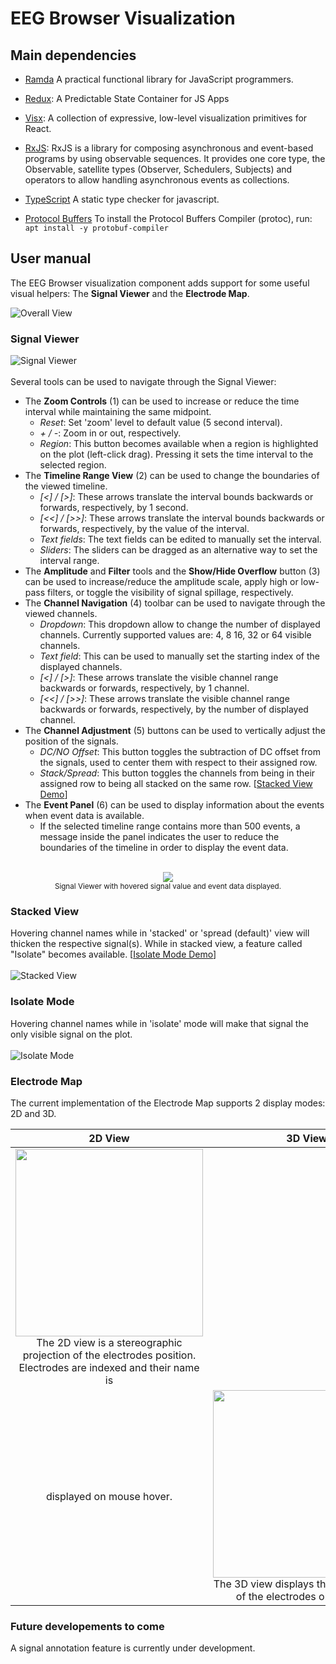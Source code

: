 # EEG Browser Visualization

## Main dependencies
- [Ramda](https://ramdajs.com)
A practical functional library for JavaScript programmers.

- [Redux](https://redux.js.org):
A Predictable State Container for JS Apps

- [Visx](https://airbnb.io/visx):
A collection of expressive, low-level visualization primitives for React.

- [RxJS](https://rxjs-dev.firebaseapp.com/guide/overview):
RxJS is a library for composing asynchronous and event-based programs by using observable sequences. 
It provides one core type, the Observable, satellite types (Observer, Schedulers, Subjects) and operators to allow handling asynchronous events as collections.

- [TypeScript](https://www.typescriptlang.org)
A static type checker for javascript.

- [Protocol Buffers](https://developers.google.com/protocol-buffers)
To install the Protocol Buffers Compiler (protoc), run:
`apt install -y protobuf-compiler`


## <a name="user-manual"></a> User manual

The EEG Browser visualization component adds support for some useful visual helpers: The **Signal Viewer** and the **Electrode Map**.

![Overall View](https://images.loris.ca/eeg-browser/overall-view.png)

### Signal Viewer
![Signal Viewer](https://images.loris.ca/eeg-browser/signal-values-details.png) <br/><br/>
Several tools can be used to navigate through the Signal Viewer:
 - The **Zoom Controls** (1) can be used to increase or reduce the time interval while maintaining the same midpoint.
   - *Reset*: Set 'zoom' level to default value (5 second interval).
   - *+ / -*: Zoom in or out, respectively.
   - *Region*: This button becomes available when a region is highlighted on the plot (left-click drag). Pressing it sets the time interval to the selected region.
 - The **Timeline Range View** (2) can be used to change the boundaries of the viewed timeline.
   - *[<] / [>]*: These arrows translate the interval bounds backwards or forwards, respectively, by 1 second.
   - *[<<] / [>>]*: These arrows translate the interval bounds backwards or forwards, respectively, by the value of the interval.
   - *Text fields*: The text fields can be edited to manually set the interval.
   - *Sliders*: The sliders can be dragged as an alternative way to set the interval range.
 - The **Amplitude** and **Filter** tools and the **Show/Hide Overflow** button (3) can be used to increase/reduce the amplitude scale, apply high or low-pass filters, or toggle the visibility of signal spillage, respectively.
 - The **Channel Navigation** (4) toolbar can be used to navigate through the viewed channels.
   - *Dropdown*: This dropdown allow to change the number of displayed channels. Currently supported values are: 4, 8 16, 32 or 64 visible channels.
   - *Text field*: This can be used to manually set the starting index of the displayed channels.
   - *[<] / [>]*: These arrows translate the visible channel range backwards or forwards, respectively, by 1 channel.
   - *[<<] / [>>]*: These arrows translate the visible channel range backwards or forwards, respectively, by the number of displayed channel.
 - The **Channel Adjustment** (5) buttons can be used to vertically adjust the position of the signals.
   - *DC/NO Offset*: This button toggles the subtraction of DC offset from the signals, used to center them with respect to their assigned row.
   - *Stack/Spread*: This button toggles the channels from being in their assigned row to being all stacked on the same row. [[Stacked View Demo](#stacked-view)]
 - The **Event Panel** (6) can be used to display information about the events when event data is available.
   - If the selected timeline range contains more than 500 events, a message inside the panel indicates the user to reduce the boundaries of the timeline in order to display the event data.
<br/><br/>
<p style="text-align: center;">
  <img width src="https://images.loris.ca/eeg-browser/signal-values.png"/><br/>
  <sub>Signal Viewer with hovered signal value and event data displayed.</sub>
</p>


### Stacked View
Hovering channel names while in 'stacked' or 'spread (default)' view will thicken the respective signal(s). While in stacked view, a feature called "Isolate" becomes available. [[Isolate Mode Demo](#isolate-mode)]
<br/><br/>![Stacked View](https://images.loris.ca/eeg-browser/signal-stacked.png) <br/>


### Isolate Mode
Hovering channel names while in 'isolate' mode will make that signal the only visible signal on the plot.
<br/><br/>![Isolate Mode](https://images.loris.ca/eeg-browser/signal-isolated.png) <br/>


### Electrode Map 
The current implementation of the Electrode Map supports 2 display modes: 2D and 3D.

| 2D View | 3D View |
|:-------------------------:|:-------------------------:|
|<img width="300" src="https://images.loris.ca/eeg-browser/electrodes-2d-hover.png"/><br/> The 2D view is a stereographic projection of the electrodes position. Electrodes are indexed and their name is 
displayed on mouse hover.  | <img width="300" src="https://images.loris.ca/eeg-browser/electrodes-3d.png" /><br/> The 3D view displays the exact position of the electrodes on the brain. |


### Future developements to come
A signal annotation feature is currently under development.


